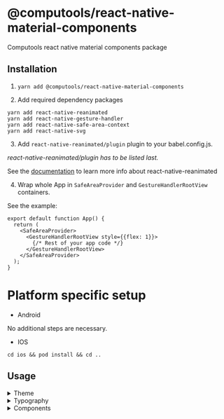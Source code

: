 # @computools/react-native-material-components

Computools react native material components package

## Installation

1. ```yarn add @computools/react-native-material-components```

2. Add required dependency packages
```
yarn add react-native-reanimated
yarn add react-native-gesture-handler
yarn add react-native-safe-area-context
yarn add react-native-svg
```

3. Add ```react-native-reanimated/plugin``` plugin to your babel.config.js.

_react-native-reanimated/plugin has to be listed last._

See the [documentation](https://docs.swmansion.com/react-native-reanimated/) to learn more info about react-native-reanimated

4. Wrap whole App in ```SafeAreaProvider``` and ```GestureHandlerRootView``` containers.

See the example:

```
export default function App() {
  return (
    <SafeAreaProvider>
      <GestureHandlerRootView style={{flex: 1}}>
        {/* Rest of your app code */}
      </GestureHandlerRootView>
    </SafeAreaProvider>
  );
}
```

# Platform specific setup

- Android

No additional steps are necessary.

- IOS

```cd ios && pod install && cd ..```

## Usage
<details><summary>Theme</summary>
<br />

## Basic usage

You don't need extra steps to use the default theme via whole app. The default theme is ***light***.


## Custom Theme

**You need to wrap whole app in ```MaterialComponentsProvider```**

This library provides an opportunity to automatically create themes from target colors. ```buildThemesFromColors``` function takes theme colors and returns light and dark themes.
Each theme color must be one of the next color formats: hex, rgb or rgba.

_See the example:_
```
import {buildThemesFromColors, type ThemeColors} from '@computools/react-native-material-components';

export const themeColors: ThemeColors = {
  primary: '#2e5242',
  secondary: '#e28f00',
  tertiary: '#cb7375',
  error: '#E4122B',
  neutral: '#d7a0a6',
  neutralVariant: '#ecece8',
};

const themes = buildThemesFromColors(themeColors);

export default function App() {
  return (
    <MaterialComponentsProvider theme={themes.lightTheme}>
     {/* Rest of your app code */}
    </MaterialComponentsProvider>
  );
}
```

Also, you can create a custom theme manually and pass it as a property to the MaterialComponentsProvider component. (hint: Check Theme interface provided by the library)

## Themes provided via the library

This library provides _dark_ and _light_ themes e.g. on iOS 13+ and Android 10+, you can get user's preferred color scheme ('dark' or 'light') with the ([Appearance API](https://reactnative.dev/docs/appearance)).

**You need to wrap whole app in ```MaterialComponentsProvider```**

```
import {useColorScheme} from 'react-native';
import {MaterialComponentsProvider, DarkTheme, LightTheme} from '@computools/react-native-material-components';

export default function App() {
  const scheme = useColorScheme();

  return (
    <MaterialComponentsProvider theme={scheme === 'dark' ? DarkTheme : LightTheme}>
      {/* Rest of your app code */}
    </MaterialComponentsProvider>
  );
};
```

## Using the current Theme in your own components

To gain access to the theme in any component you can use the useTheme hook. It returns the theme object:

```
import React from 'react';
import {TouchableOpacity, Text, TouchableOpacityProps} from 'react-native';
import {useTheme} from '@computools/react-native-material-components';

export const MySubmitButton: React.FC<TouchableOpacityProps> = ({style, ...props}) => {
  const {primary} = useTheme();

  return (
    <TouchableOpacity style={[{backgroundColor: primary.container}, style]} {...props}>
      <Text>Submit</Text>
    </TouchableOpacity>
  );
}
```
</details>
<details><summary>Typography</summary>

## Basic usage

You don't need extra steps to use the default typography via whole app. The default font is Roboto for Android and san Francisco for IOS.

## Custom Typography

**You need to wrap whole app in ```MaterialComponentsProvider```**

You can create a custom typography styles and pass it as a typography property to the MaterialComponentsProvider component.

_See the example:_
```
import {MaterialComponentsProvider, materialTypography, MaterialTypography} from '@computools/react-native-material-components';

const typographyStyles: MaterialTypography = {...materialTypography, bodyMedium: {...materialTypography.bodyMedium, fontFamily: 'Montserrat-Medium'}}

export default function App() {
  return (
    <MaterialComponentsProvider typography={typographyStyles}>
     {/* Rest of your app code */}
    </MaterialComponentsProvider>
  );
}
```

## Using the current Typography in your own components

To gain access to the typography in any component you can use the useTypography hook. It returns the material typography styles object:

```
import React, {PropsWithChildren} from 'react';
import {TouchableOpacity, Text} from 'react-native';
import {useTypography} from '@computools/react-native-material-components';

export const AppBodyLargeText: React.FC<PropsWithChildren> = ({children}) => {
  const {bodyLarge} = useTypography();

  return <Text style={bodyLarge}>{children}</Text>;
}
```
</deatils>
</details>
<details><summary>Components</summary>
<br />
<details><summary>Activity Indicators</summary>
<br />
<details><summary>Circular Activity Indicator</summary>
<br />

**Properties**

| name | description | type | default |
| ------ | ------ | ------ | ----|
| progress | set up progress if you want to determinate the indicator (from 0 to 100) | number | - |
| size | - | number | 120 |
| strokeWidth | - | number | 0.04 of the size |
| trackColor | - | ColorValue | - |
| indicatorColor | - | ColorValue | - |
| determinateAnimationDuration | - | number | 1000 |
| indeterminateAnimationDuration | - | number | 800 |

![circular activity indicator gif](https://ik.imagekit.io/Computools/rn-material-components/circular-indicator-gif.gif?updatedAt=1705066319093)
</details>
<details><summary>Linear Activity Indicator</summary>
<br />

**Properties**

| name | description | type | default |
| ------ | ------ | ------ | ----|
| progress | set up progress if you want to determinate the indicator (from 0 to 100) | number | - |
| trackHeight | - | number | 4 |
| indicatorWidthCoeff | from 0 to 1 | number | 0.7 |
| trackColor | - | ColorValue | - |
| indicatorColor | - | ColorValue | - |
| determinateAnimationDuration | - | number | 1000 |
| indeterminateAnimationDuration | - | number | 1500 |

![linear activity indicator gif](https://ik.imagekit.io/Computools/rn-material-components/linear-indicator-gif.gif?updatedAt=1705066319092)
</details>
</details>
<details><summary>App Bars</summary>
<br />
<details><summary>Bottom App Bar</summary>

**Properties**

| name | description | type | default |
| ------ | ------ | ------ | ----|
| iconButtons | required | IconButtonProps[] | - |
| scrollDirection | UP or DOWN | sharedValue<ScrollDirection> | - |
| FabIcon | Pass an icon to show FAB | React.FC | - |
| fabLabel | - | string | - |
| onFabPress | - | () => void | - |

To enable animation on scroll use ScrollView from Animated, create a shared value with a ScrollDirection value, scrollContext with a number value and manage them onScroll.

See the example:
```
export const MyComponent: React.FC = () => {
  const scrollDirection = useSharedValue(ScrollDirection.UP);
  const scrollContext = useSharedValue(0);

  const onScroll = (e: NativeSyntheticEvent<NativeScrollEvent>) => {
    const currentOffsetY = e.nativeEvent.contentOffset.y;

    if (currentOffsetY <= 0 || currentOffsetY < scrollContext.value) {
      scrollDirection.value = ScrollDirection.UP;
    } else if (currentOffsetY >= scrollContext.value) {
      scrollDirection.value = ScrollDirection.DOWN;
    }

    scrollContext.value = currentOffsetY;
  };

  return (
    <>
      <Animated.ScrollView onScroll={onScroll}>
        <!-- scrollview content -->
      </Animated.ScrollView>
      <BottomAppBar scrollDirection={scrollDirection} />
    </>
  )
}

```

[bottom app bar](https://ik.imagekit.io/Computools/rn-material-components/bottom-app-bar.gif?updatedAt=1734086950022)

</details>
<br />
<details><summary>Top App Bars</summary>
<br />

To enable animation on scroll use ScrollView from Animated, create a shared value with ScrollStatus (0 if top is reached, 1 if target offset reached) value and manage it onScroll.

See the example:
```
export const MyComponent: React.FC = () => {
  const scrollStatus = useSharedValue(0);

  const onScroll = (e: NativeSyntheticEvent<NativeScrollEvent>) => {
    if (e.nativeEvent.contentOffset.y > 10) { // 10 is offset treashold when top app bar changes background color
      scrollStatus.value = 1;
    } else if (e.nativeEvent.contentOffset.y <= 10) {
      scrollStatus.value = 0;
    }
  };

  return (
    <>
      <Animated.ScrollView onScroll={onScroll}>
        <!-- scrollview content -->
      </Animated.ScrollView>
      <TopAppBar scrollStatus={scrollStatus} />
    </>
  )
}
```

(animated top app bar)[https://ik.imagekit.io/Computools/rn-material-components/animated-top-app-bar.gif?updatedAt=1734088599114]

<details><summary>Center Aligned Top App Bar</summary>

**Properties**

| name | description | type | default |
| ------ | ------ | ------ | ----|
| title | required | string | - |
| StartIcon | - | React.FC | - |
| EndIcon | - | React.FC | - |
| scrollStatus | 1 - scrolled down (backgoround color will changed); 0 - non-scrolled, top is reached | SharedValue<number> | - |
| iconProps | - | T | - |
| titleStyle | - | TextStyle | - |
| defaultColor | - | ColorValue | - |
| scrolledColor | - | ColorValue | - |
| animationDuration | - | number | - |

[center aligned top app bar](https://ik.imagekit.io/Computools/rn-material-components/center_aligned_top_app_bar.png?updatedAt=1734088249862)
</details>
<br />
<details><summary>Top App Bar</summary>

**Properties**

| name | description | type | default |
| ------ | ------ | ------ | ----|
| title | required | string | - |
| size | SMALL, MEDIUM, LARGE | TopAppBarSize | - |
| StartIcon | - | React.FC | - |
| actions | - | IconButtonProps<T>[] | - |
| scrollStatus | 1 - scrolled down (backgoround color will changed); 0 - non-scrolled, top is reached | SharedValue<number> | - |
| iconProps | - | T | - |
| titleStyle | - | TextStyle | - |
| defaultColor | - | ColorValue | - |
| scrolledColor | - | ColorValue | - |
| animationDuration | - | number | - |

[small top app bar](https://ik.imagekit.io/Computools/rn-material-components/small_top_app_bar.png?updatedAt=1734088346321)
[medium top app bar](https://ik.imagekit.io/Computools/rn-material-components/medium_top_app_bar.png?updatedAt=1734088346249)
[large top app bar](https://ik.imagekit.io/Computools/rn-material-components/large_top_app_bar.png?updatedAt=1734088346230)

</details>
</details>
</details>
<details><summary>Buttons</summary>
<br />
<details><summary>Common buttons</summary>
<br />

**Components**

- ```TextButton```
- ```FilledButton```
- ```OutlinedButton```
- ```ElevatedButton```
- ```TonalButton```

**Properties**

| name | description | type | default |
| ------ | ------ | ------ | ----|
| title | required | string | - |
| StartIcon | - | React.FC<T> | - |
| EndIcon | - | React.FC<T> | - |
| iconProps | - | T | - |
| titleStyle | - | StyleProp<TextStyle | - |

![common buttons](https://ik.imagekit.io/Computools/rn-material-components/common_buttons.png?updatedAt=1730123562488)
</details>
<details><summary>Icon buttons</summary>
<br />

**Components**

- ```StandartIconButton```
- ```FilledIconButton```
- ```OutlinedIconButton```
- ```TonalIconButton```

**Properties**

| name | description | type | default |
| ------ | ------ | ------ | ----|
| Icon | required | React.FC<T> | - |
| size | - | number | - |
| selectedIcon | - | React.FC<T> | - |
| selected | - | boolean | false |
| iconProps | - | T | - |

![icon buttons](https://ik.imagekit.io/Computools/rn-material-components/icon_buttons.png?updatedAt=1730123727799)
</details>
<details><summary>Floatin action button</summary>
<br />

**Properties**

| name | description | type | default |
| ------ | ------ | ------ | ----|
| type | PRIMARY, SECONDARY, TERTIARY, SURRFACE | FloatingActionButtonType | PRIMARY |
| label | - | string | - |
| extended | Enables control over label visibility with animation. If set to true, the label remains constantly visible; otherwise, it appears or hides with an animation based on specific conditions | true | - |
| size | SMALL, BIG | FloatingActionButtonSize | SMALL |
| iconProps | - | T | - |
| Icon | - | React.FC<T> | - |
| labelStyle | - | StyleProp<TextStyle> | - |

![fab](https://ik.imagekit.io/Computools/rn-material-components/fab.gif?updatedAt=1730123868550)
</details>
<details><summary>Segmented button</summary>
<br />

**Properties**

| name | description | type | default |
| ------ | ------ | ------ | ----|
| segments | required |  ButtonSegment<T, U>[] | - |
| selected | required | T[] | - |
| onSegmentPress | required |(value: T[] | ((currValues: T[]) => T[])) => void | - |
| disabled | - | boolean | false |
| multiSelectionEnabled | - | boolean | false |
| withCheckmark |  Enables control over checkmark visibility with selected segment. | boolean | true |
| iconSize | - | number | 18 |
| iconColor | - | ColorValue | - |
| iconColor | - | ColorValue | - |
| rippleColor | - | ColorValue | - |
| labelStyle | - | StyleProp<TextStyle> | - |

![segmented buttons](https://ik.imagekit.io/Computools/rn-material-components/segmented_button_single.gif?updatedAt=1730123815131)
</details>
</details>
<details><summary>Cards</summary>
<br />
<details><summary>Filled Card</summary>
<br />

Filled card is non-touchable.
<br />

**Properties**

| name | description | type | default |
| ------ | ------ | ------ | ---- |
| children | - | ReactNode | - |

![card](https://ik.imagekit.io/Computools/rn-material-components/filled-card.png?updatedAt=1705074211963)
</details>

<details><summary>Outlined Card</summary>
<br />

Outlined card is non-touchable.
<br />

**Properties**

| name | description | type | default |
| ------ | ------ | ------ | ---- |
| children | - | ReactNode | - |

![outlined card](https://ik.imagekit.io/Computools/rn-material-components/outlined-card.png?updatedAt=1705074212036)
</details>

<details><summary>Elevated Card</summary>
<br />

Outlined card is touchable.
<br />

**Properties**

| name | description | type | default |
| ------ | ------ | ------ | ---- |
| children | - | ReactNode | - |

![card](https://ik.imagekit.io/Computools/rn-material-components/elevated-card.png?updatedAt=1705074211931)
</details>
</details>
<details><summary>Controls</summary>
<br />

<details><summary>Checkbox</summary>
<br />

**Properties**

| name | description | type | default |
| ------ | ------ | ------ | ---- |
| value | required | T | - |
| checked | required | boolean | - |
| onCheck | required | (value: T) => void | - |
| labelEnd | - | ReactNode | - |
| labelStart | - | ReactNode | - |
| checkedIcon | - | ReactNode | - |
| size | - | number | 28 |
| checkboxStyle | - | ViewStyle | - |
| errorColor | - | ColorValue | - |
| borderColor | - | ColorValue | - |
| checkedBorderColor | - | ColorValue | - |
| checkedBackgroundColor | - | ColorValue | - |
| errorAnimationDuration | - | number | 300 |

![checkbox gif](https://ik.imagekit.io/Computools/rn-material-components/checkbox.gif?updatedAt=1705332263293)
</details>
<details><summary>Radio Button</summary>
<br />

**Properties**

| name | description | type | default |
| ------ | ------ | ------ | ----|
| value | required | T | - |
| checked | required | boolean | - |
| onCheck | required | (value: T) => void | - |
| size | - | number | 24 |
| labelEnd | - | ReactNode | - |
| labelStart | - | ReactNode | - |
| animationDuration | - | number | 150 |
| indicatorStyle | - | ViewStyle | - |
| radioButtonStyle | - | ViewStyle | - |
| radioButtonColor | - | ColorValue | - |
| checkedRadioButtonColor | - | ColorValue | - |

![radio button gif](https://ik.imagekit.io/Computools/rn-material-components/radio-button.gif?updatedAt=1705324901706)
</details>

<details><summary>Switch</summary>
<br />

**Properties**

| name | description | type | default |
| ------ | ------ | ------ | ---- |
| value | required | boolean | - |
| onSwitch | required | (value: boolean) => void | - |
| labelEnd | - | ReactNode | - |
| labelStart | - | ReactNode | - |
| handleIcon | - | ReactNode | - |
| hideIconOnSwitchOff | - | boolean | true |
| handleActiveBorderColor | - | ColorValue | - |
| handleInactiveBorderColor | - | ColorValue | - |
| handleActiveBackgroundColor | - | ColorValue | - |
| handleInactiveBackgroundColor | - | ColorValue | - |
| trackActiveBorderColor | - | ColorValue | - |
| trackInactiveBorderColor | - | ColorValue | - |
| trackActiveBackgroundColor | - | ColorValue | - |
| trackInactiveBackgroundColor | - | ColorValue | - |
| style | - | ViewStyle | - |
| hanldeStyle | - | ViewStyle | - |
| trackStyle | - | ViewStyle | - |
| animationDuration | - | number | 220 |

![switch gif](https://ik.imagekit.io/Computools/rn-material-components/switch.gif?updatedAt=1705397969649)
</details>
</details>

<details><summary>Dialogs</summary>
<br />
<details><summary>Dialog</summary>
<br />

Wrapper component used in ```BasicDialog```. This library proides the opportunity to use ```Dialog``` to implement custom components.

**Methods**

| name | parameters | returns |
| ------ | ------ | ------ |
| show | none | void |
| close | none | void |
| isShowed | none | boolean |

_See the example how to use:_
```
import {Dialog, type DialogRef} from '@computools/react-native-material-components';

export const YourComponent = () => {
  const dialogRef = useRef<DialogRef>(null);

  return (
    {/* Rest of your app code */}
    <Button onPress={() => dialogRef.current.show()} />
    <Dialog ref={dialogRef}>
      <YourDialogContent />
    </Dialog>
     {/* Rest of your app code */}
  );
}
```

**Properties**

| name | description | type | default |
| ------ | ------ | ------ | ----|
| animationDuration | appearance/disappearance animation duration | number | 220 |

</details>
<details><summary>Basic Dialog</summary>
<br />

**Properties**

| name | description | type | default |
| ------ | ------ | ------ | ----|
| title | - | string | - |
| subtitle | - | string | - |
| firstActionTitle | - | string | - |
| secondActionTitle | - | string | - |
| onFirstActionPress | - | () | () => void |
| onSecondActionPress | - | () => void | - |
| titleStyle | - | TextStyle | - |
| subtitleStyle | - | TextStyle | - |
| prepend | - | ReactNde | - |
| append | - | ReactNde | - |

![basic dialog gif](https://ik.imagekit.io/Computools/rn-material-components/basic-dialog.gif?updatedAt=1729261989459)
</details>
<details><summary>Full screen Dialog</summary>
<br />

**Properties**
  animationDuration?: number;
  animationType?: AnimationType;

| name | description | type | default |
| ------ | ------ | ------ | ----|
| animationType | - | AnimationType | AnimationType.SLIDE |
| animationDuration | - | number | 330 |

![full screen dialog gif](https://ik.imagekit.io/Computools/rn-material-components/full-screen-dialog.gif?updatedAt=1729261989519)
</details>

<details><summary>Troubleshooting</summary>
<br />

## Modal unexpectedly reappear

In some cases, a modal may unexpectedly reappear after being closed, especially when certain actions like navigation functions are triggered during or immediately after the modal's closure. This happens because the UI thread can be busy handling other interactions (e.g., button presses, transitions), leading to a race condition where the modal is shown again.

To prevent this, you can use ```InteractionManager.runAfterInteractions```. This ensures that your actions (like navigation) are executed only after all ongoing interactions are finished, providing a smoother and more predictable user experience.


_See the example how to use:_
```
const onSubmitPress = async () => {
  const isSuccessfullySignedOut = await signOut();

  if (isSuccessfullySignedOut) {
    InteractionManager.runAfterInteractions(() => {
      navigation.dispatch(
        CommonActions.reset({
          index: 0,
          routes: [{name: MainStackRoutes.Welcome}],
        }),
      );
  });
}

}
```
</details>
</details>
<details><summary>Divider</summary>
<br />

**Properties**

| name | description | type | default |
| ------ | ------ | ------ | ---- |
| horizontal | - | boolean | true |

![divider](https://ik.imagekit.io/Computools/rn-material-components/divider.png?updatedAt=1705067870577)
</details>
<details><summary>Sheets</summary>
<br />
<details><summary>Bottom Sheet</summary>

**Properties**

| name | description | type | default |
| ------ | ------ | ------ | ---- |
| header | | ReactNode | - |
| children | - | ReactNode | - |
| modalHeightCoeff | - | number | 0.4 |
| animationDuration | - | number | 300 |
| headerStyle | - | ViewStyle | - |
| backdropStyle | - | ViewStyle | - |
| dragHandleStyle | - | ViewStyle | - |

### Usage

1. Create a ref for a bottom sheet of the BottomSheetRef interface.
2. Pass the bottom sheet ref as ref prop to ```BottomSheet```.
3. Call ```toggle()``` method from ```ref.current``` to open/close the Bottom Sheet or ```expand()``` to expand the Bottom Sheet completely.

See the example:

```
import {BottomSheet, type BottomSheetRef} from '@computools/react-native-material-components';

export const MyScreen = () => {
  const bottomSheetRef = React.useRef<BottomSheetRef>(null);

  const toggleBottomSheet = () => ref.current?.toggle();

  return (
    <>
      <View style={styles.container}>
        <Text onPress={toggleBottomSheet}>TOGGLE BOTTOM SHEET</Text>
      </View>
      <BottomSheet ref={ref}>
        {/* Bottom sheet content here */}
      </BottomSheet>
    </>
  );
}
```

**Note:** If you want to use scrollable components as children of Bottom Sheet you need to import them from react-native-gesture-handler. Otherwise they won't scroll on Android.

![left side sheet](https://ik.imagekit.io/Computools/rn-material-components/left-side-sheet.gif?updatedAt=1706170982231)
</details>
<details><summary>Side Sheet</summary>

**Properties**

| name | description | type | default |
| ------ | ------ | ------ | ---- |
| children | - | ReactNode | - |
| stickySide | - | 'right' or 'left | 'right' |
| modalWidthCoeff | up to 1 | number | 0.85 |
| animationDuration | - | number | 300 |
| backdropStyle | - | ViewStyle | - |

### Usage

1. Create a ref for a side sheet of the SideSheetRef interface.
2. Pass the side sheet ref as ref prop to ```SideSheet```.
3. Call ```toggle()``` method from ```ref.current``` to open/close the Side Sheet.

See the example:

```
import {SideSheet, type SideSheetRef} from '@computools/react-native-material-components';

export const MyScreen = () => {
  const sideSheetRef = React.useRef<SideSheetRef>(null);

  const toggleSideSheet = () => ref.current?.toggle();

  return (
    <>
      <View style={styles.container}>
        <Text onPress={toggleSideSheet}>TOGGLE SIDE SHEET</Text>
      </View>
      <SideSheet ref={ref}>
        {/* Side sheet content here */}
      </SideSheet>
    </>
  );
}
```

**Note:** If you want to use scrollable components as children of Side Sheet you need to import them from react-native-gesture-handler. Otherwise they won't scroll on Android.

![left side sheet](https://ik.imagekit.io/Computools/rn-material-components/left-side-sheet.gif?updatedAt=1706170982231)
![right side sheet](https://ik.imagekit.io/Computools/rn-material-components/right-side-sheet.gif?updatedAt=1706171192408)
</details>
</details>
<details><summary>Snackbar</summary>
<br />

**Properties**

| name | description | type | default |
| ------ | ------ | ------ | ---- |
| content | Required. Snackbar supporting text | string | - |
| action | Title for action button | string | - |
| offset | Distance to the bottom | number | 64 |
| duration | - | number | 2000 |
| showCloseIcon | - | boolean | false |
| closeIconSize | - | number | 20 |
| closeIconColor | - | ColorValue | - |
| animationDuration | - | number | 500 |
| actionStyle | - | TextStyle | - |
| contentStyle | - | TextStyle | - |
| onActionPress | - | () => void | - |

![snackbar](https://ik.imagekit.io/Computools/rn-material-components/snackbar.png?updatedAt=1704887400534)
![snackbar with icon](https://ik.imagekit.io/Computools/rn-material-components/snackbar-with-icon.png?updatedAt=1704887400512)
![snackbar gif](https://ik.imagekit.io/Computools/rn-material-components/snackbar-gif.gif?updatedAt=1704887530020)
</details>
</deatils>

## Contributing

See the [contributing guide](CONTRIBUTING.md) to learn how to contribute to the repository and the development workflow.

## License

MIT

---

Made with [create-react-native-library](https://github.com/callstack/react-native-builder-bob)
